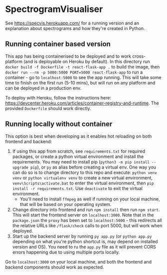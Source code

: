 # SpectrogramVisualiser

See https://specvis.herokuapp.com/ for a running version and an explanation about spectrograms and how they're created in Python.

## Running container based version
This app has being containerised to be deployed and to work cross-platform (and is deployable on Heroku by default).
In this directory run `docker build -f Dockerfile -t react-flask-app .` to build the image, then `docker run --rm -p 5000:5000 PORT=5000 react-flask-app` to run a container - go to `localhost:5000` to see the app running. This will take some time to finish on the first run (5-10 mins), but will run on any platform and can be deployed in a production env.

To deploy with Heroku, follow the instructions here: https://devcenter.heroku.com/articles/container-registry-and-runtime. The provided `Dockerfile` should work directly.

## Running locally without container
This option is best when developing as it enables hot reloading on both frontend and backend:
1. If using this app from scratch, see `requirements.txt` for required packages, or create a python virtual environment and install the requirements. You may need to install pip (`python3 -m pip install --upgrade pip`), or `py` as alias before creating a virtual env. One way you can do so is to change directory to this repo and execute: `python venv venv` or `python virtualenv venv` to create a new virtual environment, `venv\Scripts\activate.bat` to enter the virtual environment, then `pip install -r requirements.txt`. Use `deactivate` to exit the virtual environment. 
    - You'll need to install `ffmpeg` as well if running on your local machine, that will be based on your operating system.
2. Change directory into frontend and run `npm install` then run `npm start`. This will start the frontend server on `localhost:3000`. Note that in the `package.json` the `proxy` has been set to `localhost:5000` - this redirects all the relative URLs like `/flask/check` calls to port 5000, but will work when deployed.
3. Start up the backend server by running `py app.py` (or `python app.py` depending on what you're python shortcut is, may depend on installed version and OS). You need to ru the `app.py` file as it will prevent CORS errors happening due to using multiple ports locally.

Go to `localhost:3000` on your local machine, and both the frontend and backend components should work as expected.

